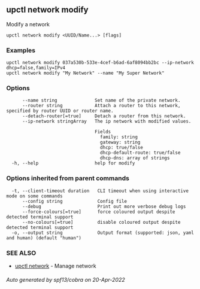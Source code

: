 ## upctl network modify

Modify a network

```
upctl network modify <UUID/Name...> [flags]
```

### Examples

```
upctl network modify 037a530b-533e-4cef-b6ad-6af8094bb2bc --ip-network dhcp=false,family=IPv4
upctl network modify "My Network" --name "My Super Network"
```

### Options

```
      --name string              Set name of the private network.
      --router string            Attach a router to this network, specified by router UUID or router name.
      --detach-router[=true]     Detach a router from this network.
      --ip-network stringArray   The ip network with modified values. 
                                 
                                 Fields 
                                   family: string 
                                   gateway: string 
                                   dhcp: true/false 
                                   dhcp-default-route: true/false 
                                   dhcp-dns: array of strings
  -h, --help                     help for modify
```

### Options inherited from parent commands

```
  -t, --client-timeout duration   CLI timeout when using interactive mode on some commands
      --config string             Config file
      --debug                     Print out more verbose debug logs
      --force-colours[=true]      force coloured output despite detected terminal support
      --no-colours[=true]         disable coloured output despite detected terminal support
  -o, --output string             Output format (supported: json, yaml and human) (default "human")
```

### SEE ALSO

* [upctl network](upctl_network.md)	 - Manage network

###### Auto generated by spf13/cobra on 20-Apr-2022
